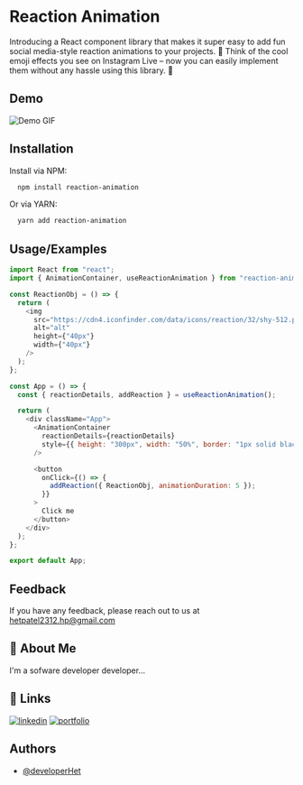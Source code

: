 
# Reaction Animation

Introducing a React component library that makes it super easy to add fun social media-style reaction animations to your projects. 🎉 Think of the cool emoji effects you see on Instagram Live – now you can easily implement them without any hassle using this library. 🚀

## Demo
![Demo GIF](https://s9.gifyu.com/images/SVV0d.gif)

## Installation

Install via NPM:

```bash
  npm install reaction-animation
```


Or via YARN:

```bash
  yarn add reaction-animation
```   
## Usage/Examples

```javascript
import React from "react";
import { AnimationContainer, useReactionAnimation } from "reaction-animation";

const ReactionObj = () => {
  return (
    <img
      src="https://cdn4.iconfinder.com/data/icons/reaction/32/shy-512.png"
      alt="alt"
      height={"40px"}
      width={"40px"}
    />
  );
};

const App = () => {
  const { reactionDetails, addReaction } = useReactionAnimation();

  return (
    <div className="App">
      <AnimationContainer
        reactionDetails={reactionDetails}
        style={{ height: "300px", width: "50%", border: "1px solid black" }}
      />

      <button
        onClick={() => {
          addReaction({ ReactionObj, animationDuration: 5 });
        }}
      >
        Click me
      </button>
    </div>
  );
};

export default App;


```


## Feedback

If you have any feedback, please reach out to us at hetpatel2312.hp@gmail.com


## 🚀 About Me
I'm a sofware developer developer...


## 🔗 Links
[![linkedin](https://img.shields.io/badge/linkedin-0A66C2?style=for-the-badge&logo=linkedin&logoColor=white)](http://linkedin.com/in/hetpatel2312/)
[![portfolio](https://img.shields.io/badge/my_portfolio-000?style=for-the-badge&logo=ko-fi&logoColor=white)](http://developerhet.netlify.app/)


## Authors

- [@developerHet](https://github.com/developerHet/)

